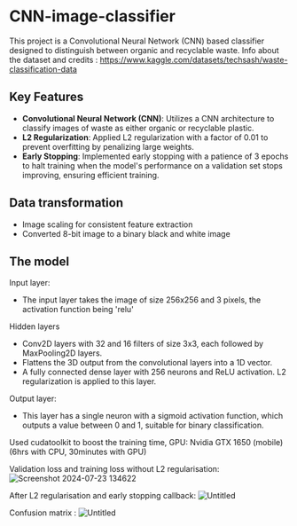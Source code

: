 # CNN-image-classifier

This project is a Convolutional Neural Network (CNN) based classifier designed to distinguish between organic and recyclable waste.
Info about the dataset and credits : https://www.kaggle.com/datasets/techsash/waste-classification-data

## Key Features

- **Convolutional Neural Network (CNN)**: Utilizes a CNN architecture to classify images of waste as either organic or recyclable plastic.
- **L2 Regularization**: Applied L2 regularization with a factor of 0.01 to prevent overfitting by penalizing large weights.
- **Early Stopping**: Implemented early stopping with a patience of 3 epochs to halt training when the model's performance on a validation set stops improving, ensuring efficient training.


## Data transformation

- Image scaling for consistent feature extraction
- Converted 8-bit image to a binary black and white image

## The model
Input layer:
- The input layer takes the image of size 256x256 and 3 pixels, the activation function being 'relu'

Hidden layers
- Conv2D layers with 32 and 16 filters of size 3x3, each followed by MaxPooling2D layers.
- Flattens the 3D output from the convolutional layers into a 1D vector.
- A fully connected dense layer with 256 neurons and ReLU activation. L2 regularization is applied to this layer.

Output layer:
- This layer has a single neuron with a sigmoid activation function, which outputs a value between 0 and 1, suitable for binary classification.

Used cudatoolkit to boost the training time, GPU: Nvidia GTX 1650 (mobile) (6hrs with CPU, 30minutes with GPU)


Validation loss and training loss without L2 regularisation:
![Screenshot 2024-07-23 134622](https://github.com/user-attachments/assets/6c1983e1-7320-4b1e-a7aa-a245670baa60)

After L2 regularisation and early stopping callback:
![Untitled](https://github.com/user-attachments/assets/0a159438-c1d7-4827-bb98-7ef4d289a0ad)

Confusion matrix :
![Untitled](https://github.com/user-attachments/assets/5394af49-88eb-44b4-85bd-4ac8d1a64bef)






